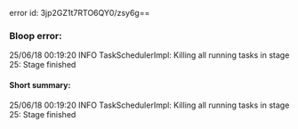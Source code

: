 error id: 3jp2GZ1t7RTO6QY0/zsy6g==
### Bloop error:

25/06/18 00:19:20 INFO TaskSchedulerImpl: Killing all running tasks in stage 25: Stage finished
#### Short summary: 

25/06/18 00:19:20 INFO TaskSchedulerImpl: Killing all running tasks in stage 25: Stage finished
